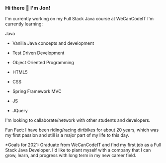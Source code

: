 ### Hi there 👋 I'm Jon!

I'm currently working on my Full Stack Java course at WeCanCodeIT
I'm currently learning:

Java
- Vanilla Java concepts and development
- Test Driven Development
- Object Oriented Programming

- HTML5
- CSS
- Spring Framework MVC

- JS
- JQuery

I'm looking to callaborate/network with other students and developers.


Fun Fact: I have been riding/racing dirtbikes for about 20 years, which was my first passion and still is a major part of my life to this day. 

*Goals for 2021: Graduate from WeCanCodeIT and find my first job as a Full Stack Java Developer. I'd like to plant myself with a company that I can grow, learn, and progress with long term in my new career field. 

<!--
**jcabrams2/jcabrams2** is a ✨ _special_ ✨ repository because its `README.md` (this file) appears on your GitHub profile.

Here are some ideas to get you started:

- 🔭 I’m currently working on ...
- 🌱 I’m currently learning ...
- 👯 I’m looking to collaborate on ...
- 🤔 I’m looking for help with ...
- 💬 Ask me about ...
- 📫 How to reach me: ...
- 😄 Pronouns: ...
- ⚡ Fun fact: ...
-->
